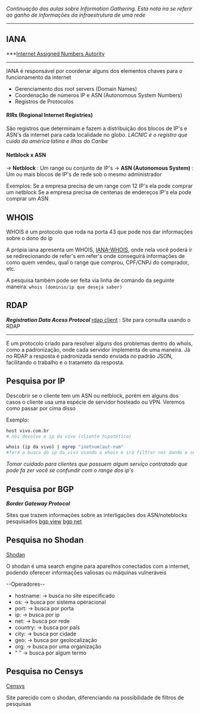 *Continuação das aulas sobre Information Gathering. Esta nota ira se referir ao ganho de informações da infraestrutura de uma rede*

---

## IANA
***[Internet Assigned Numbers Autority](https://iana.org)

---
IANA é responsável por coordenar alguns dos elementos chaves para o funcionamento da internet
- Gerenciamento dos root servers (Domain Names)
- Coordenação de números IP e ASN (Autonomous System Numbers)
- Registros de Protocolos

#### RIRs (Regional Internet Registries)
 São registros que determinam e fazem a distribuição dos blocos de IP's e ASN's da internet para cada localidade no globo. 
 *LACNIC é o registro que cuida da américa latina e ilhas do Caribe*

#### Netblock x ASN

-> **Netblock** : Um range ou conjunto de IP's
-> **ASN (Autonomous System)** : Um ou mais blocos de IP's de rede sob o mesmo administrador

Exemplos: 
Se a empresa precisa de um range com 12 IP's ela pode comprar um netblock
Se a empresa precisa de centenas de endereços IP's ela pode comprar um ASN

## WHOIS
WHOIS é um protocolo que roda na porta 43 que pode nos dar informações sobre o dono do ip

A própia iana apresenta um WHOIS, [IANA-WHOIS](https://iana.org/whois), onde nela você poderá ir se redirecionando de refer's em refer's onde conseguirá informações de como quem vendeu, qual o range que comprou, CPF/CNPJ do comprador, etc.

A pesquisa também pode ser feita via linha de comando da seguinte maneira:
``` whois (dominio/ip que deseja saber) ```


## RDAP
***Registration Data Acess Protocol***
[rdap client](https://client.rdap.org) : Site para consulta usando o RDAP

---

É um protocolo criado para resolver alguns dos problemas dentro do whois, como a padronização, onde cada servidor implementa de uma maneira. Já no RDAP a resposta é padronizada sendo enviada no padrão JSON, facilitando o trabalho e o tratameto da resposta.



## Pesquisa por IP

Descobrir se o cliente tem um ASN ou netblock, porém em alguns dos casos o cliente usa uma espécie de servidor hosteado ou VPN. Veremos como passar por cima disso

Exemplo:
``` bash
host vivo.com.br
# nos devolve o ip da vivo (cliente hipotético)

whois (ip da vivo) | egrep "inetnum|aut-num"
#fará a busca do ip da vivo usando o whois e irá filtrar nos dando o seu range de ip's e caso possua, o seu ASN
```
*Tomar cuidado para clientes que possuem algum serviço contratado que pode fa
zer você se confundir com o range dos ip's*

## Pesquisa por BGP
***Border Gateway Protocol***

Sites que trazem informações sobre as interligações dos ASN/noteblocks pesquisados 
[bgp view](https://bgpview.io)
[bgp net](https://bgp.he.net) 


## Pesquisa no Shodan
[Shodan](https://www.shodan.io)

O shodan é uma search engine para aparelhos conectados com a internet, podendo oferecer informações valiosas ou máquinas vulneráveis

--Operadores--
- hostname: -> busca no site especificado   
- os: -> busca por sistema operacional
- port: -> busca por porta
- ip: -> busca por ip
- net: -> busca por rede
- country: -> busca por país
- city: -> busca por cidade
- geo: -> busca por geolocalização
- org: -> busca por uma organização
- "  " -> busca por algum termo

## Pesquisa no Censys
[Censys](https://censys.io)

Site parecido com o shodan, diferenciando na possibilidade de filtros de pesquisas
